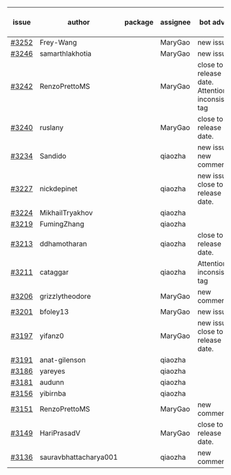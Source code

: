 | issue | author | package | assignee | bot advice | created date of issue | target release date | date from target |
| ------ | ------ | ------ | ------ | ------ | ------ | ------ | :-----: |
| [#3252](https://github.com/Azure/sdk-release-request/issues/3252) | Frey-Wang |  | MaryGao | new issue. | 10-09 | 10-17 |  |
| [#3246](https://github.com/Azure/sdk-release-request/issues/3246) | samarthlakhotia |  | MaryGao | new issue. | 10-06 | 10-19 |  |
| [#3242](https://github.com/Azure/sdk-release-request/issues/3242) | RenzoPrettoMS |  | MaryGao | close to release date.  Attention to inconsistent tag | 10-05 | 10-10 | 0 |
| [#3240](https://github.com/Azure/sdk-release-request/issues/3240) | ruslany |  | MaryGao | close to release date.  | 10-04 | 10-12 | 1 |
| [#3234](https://github.com/Azure/sdk-release-request/issues/3234) | Sandido |  | qiaozha | new issue. new comment. | 09-30 | 10-17 |  |
| [#3227](https://github.com/Azure/sdk-release-request/issues/3227) | nickdepinet |  | qiaozha | new issue. close to release date.  | 09-28 | 10-12 | 1 |
| [#3224](https://github.com/Azure/sdk-release-request/issues/3224) | MikhailTryakhov |  | qiaozha |  | 09-28 | 10-05 |  |
| [#3219](https://github.com/Azure/sdk-release-request/issues/3219) | FumingZhang |  | qiaozha |  | 09-28 | 09-30 |  |
| [#3213](https://github.com/Azure/sdk-release-request/issues/3213) | ddhamotharan |  | qiaozha | close to release date.  | 09-27 | 10-11 | 0 |
| [#3211](https://github.com/Azure/sdk-release-request/issues/3211) | cataggar |  | qiaozha | Attention to inconsistent tag | 09-26 | 10-31 |  |
| [#3206](https://github.com/Azure/sdk-release-request/issues/3206) | grizzlytheodore |  | MaryGao | new comment. | 09-20 | 09-22 |  |
| [#3201](https://github.com/Azure/sdk-release-request/issues/3201) | bfoley13 |  | MaryGao | new issue. | 09-19 | 10-03 |  |
| [#3197](https://github.com/Azure/sdk-release-request/issues/3197) | yifanz0 |  | MaryGao | new issue. close to release date.  | 09-19 | 10-12 | 1 |
| [#3191](https://github.com/Azure/sdk-release-request/issues/3191) | anat-gilenson |  | qiaozha |  | 09-18 | 10-03 |  |
| [#3186](https://github.com/Azure/sdk-release-request/issues/3186) | yareyes |  | qiaozha |  | 09-16 | 09-23 |  |
| [#3181](https://github.com/Azure/sdk-release-request/issues/3181) | audunn |  | qiaozha |  | 09-15 | 09-22 |  |
| [#3156](https://github.com/Azure/sdk-release-request/issues/3156) | yibirnba |  | qiaozha |  | 09-11 | 09-26 |  |
| [#3151](https://github.com/Azure/sdk-release-request/issues/3151) | RenzoPrettoMS |  | MaryGao | new comment. | 09-08 | fail to get. |  |
| [#3149](https://github.com/Azure/sdk-release-request/issues/3149) | HariPrasadV |  | MaryGao | close to release date.  | 09-07 | 10-11 | 0 |
| [#3136](https://github.com/Azure/sdk-release-request/issues/3136) | sauravbhattacharya001 |  | qiaozha | new comment. | 09-02 | 10-17 |  |

